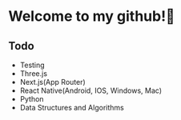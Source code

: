 # Welcome to my github!👋

## Todo
- Testing
- Three.js
- Next.js(App Router)
- React Native(Android, IOS, Windows, Mac)
- Python
- Data Structures and Algorithms
